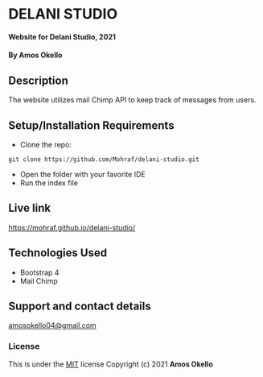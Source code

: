 # DELANI STUDIO
#### Website for Delani Studio, 2021
#### By **Amos Okello**
## Description
The website utilizes mail Chimp API to keep track of messages from users.
## Setup/Installation Requirements
* Clone the repo: 
```
git clone https://github.com/Mohraf/delani-studio.git
```
* Open the folder with your favorite IDE
* Run the index file
## Live link
https://mohraf.github.io/delani-studio/
## Technologies Used
* Bootstrap 4
* Mail Chimp
## Support and contact details
amosokello04@gmail.com
### License
This is under the [MIT](LICENSE) license
Copyright (c) 2021 **Amos Okello**